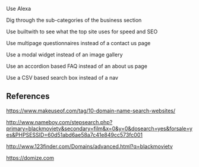 Use Alexa

Dig through the sub-categories of the business section

Use builtwith to see what the top site uses for speed and SEO

Use multipage questionnaires instead of a contact us page

Use a modal widget instead of an image gallery

Use an accordion based FAQ instead of an about us page

Use a CSV based search box instead of a nav

## References

https://www.makeuseof.com/tag/10-domain-name-search-websites/

http://www.nameboy.com/stepsearch.php?primary=blackmovietv&secondary=film&x=0&y=0&dosearch=yes&forsale=yes&PHPSESSID=60d51abd6ae58a7c41e849cc573fc001

http://www.123finder.com/Domains/advanced.html?q=blackmovietv

https://domize.com